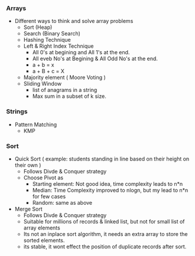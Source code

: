### Arrays 
- Different ways to think and solve array problems
  - Sort (Heap)
  - Search (Binary Search)
  - Hashing Technique
  - Left & Right Index Technique
    - All 0's at begining and All 1's at the end.
    - All eveb No's at Begining & All Odd No's at the end.
    - a + b = x
    - a + B + c = X
  - Majority element ( Moore Voting )
  - Sliding Window
    - list of anagrams in a string
    - Max sum in a subset of k size. 
### Strings
- Pattern Matching
  - KMP
### Sort
- Quick Sort ( example: students standing in line based on their height on their own )
  - Follows Divde & Conquer strategy
  - Choose Pivot as 
    - Starting element:  Not good idea, time complexity leads to n*n
    - Median: Time Complexity improved to nlogn, but my lead to n*n for few cases
    - Random: same as above
- Merge Sort
  - Follows Divde & Conquer strategy 
  - Suitable for millions of records & linked list, but not for small list of array elements
  - Its not an inplace sort algorithm, it needs an extra array to store the sorted elements.
  - its stable, it wont effect the position of  duplicate records after sort.
  

